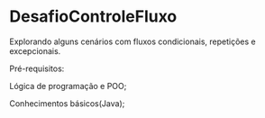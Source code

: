 # DesafioControleFluxo
Explorando alguns cenários com fluxos condicionais, repetições e excepcionais.

Pré-requisitos:

Lógica de programação e POO;

Conhecimentos básicos(Java);
